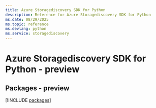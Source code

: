```yaml
---
title: Azure Storagediscovery SDK for Python
description: Reference for Azure Storagediscovery SDK for Python
ms.date: 08/29/2025
ms.topic: reference
ms.devlang: python
ms.service: storagediscovery
---
```

# Azure Storagediscovery SDK for Python - preview
## Packages - preview
[!INCLUDE [packages](storagediscovery-index.md)]